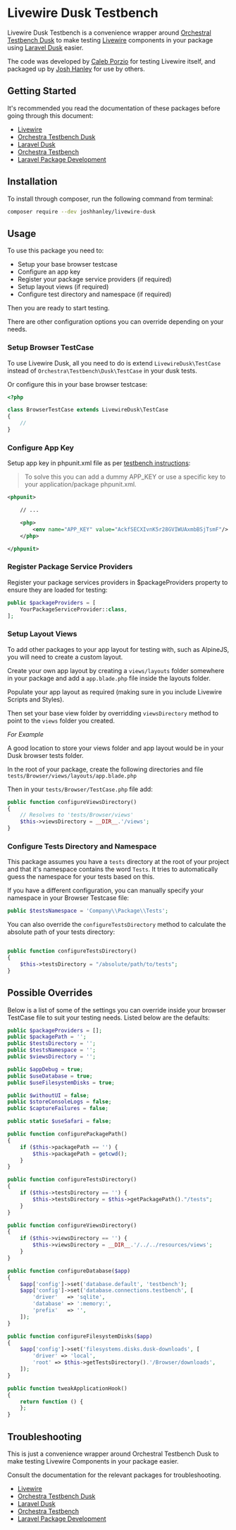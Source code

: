 # Livewire Dusk Testbench

Livewire Dusk Testbench is a convenience wrapper around [Orchestral Testbench Dusk](https://github.com/orchestral/testbench-dusk) to make testing [Livewire](https://github.com/livewire/livewire) components in your package using [Laravel Dusk](https://laravel.com/docs/dusk) easier.

The code was developed by [Caleb Porzio](https://github.com/calebporzio) for testing Livewire itself, and packaged up by [Josh Hanley](https://github.com/joshhanley) for use by others.

## Getting Started

It's recommended you read the documentation of these packages before going through this document:

- [Livewire](https://laravel-livewire.com/docs)
- [Orchestra Testbench Dusk](https://github.com/orchestral/testbench-dusk)
- [Laravel Dusk](https://laravel.com/docs/dusk)
- [Orchestra Testbench](https://github.com/orchestral/testbench)
- [Laravel Package Development](https://laravel.com/docs/packages)

## Installation

To install through composer, run the following command from terminal:

```bash
composer require --dev joshhanley/livewire-dusk
```

## Usage

To use this package you need to:

- Setup your base browser testcase
- Configure an app key
- Register your package service providers (if required)
- Setup layout views (if required)
- Configure test directory and namespace (if required)

Then you are ready to start testing.

There are other configuration options you can override depending on your needs.

### Setup Browser TestCase

To use Livewire Dusk, all you need to do is extend `LivewireDusk\TestCase` instead of `Orchestra\Testbench\Dusk\TestCase` in your dusk tests.

Or configure this in your base browser testcase:

```php
<?php

class BrowserTestCase extends LivewireDusk\TestCase
{
    //
}
```

### Configure App Key

Setup app key in phpunit.xml file as per [testbench instructions](https://github.com/orchestral/testbench#no-supported-encrypter-found-the-cipher-and--or-key-length-are-invalid):

>To solve this you can add a dummy APP_KEY or use a specific key to your application/package phpunit.xml.

```xml
<phpunit>

    // ...

    <php>
        <env name="APP_KEY" value="AckfSECXIvnK5r28GVIWUAxmbBSjTsmF"/>
    </php>

</phpunit>

```

### Register Package Service Providers

Register your package services providers in $packageProviders property to ensure they are loaded for testing:

```php
public $packageProviders = [
    YourPackageServiceProvider::class,
];
```

### Setup Layout Views

To add other packages to your app layout for testing with, such as AlpineJS, you will need to create a custom layout.

Create your own app layout by creating a `views/layouts` folder somewhere in your package and add a `app.blade.php` file inside the layouts folder.

Populate your app layout as required (making sure in you include Livewire Scripts and Styles).

Then set your base view folder by overridding `viewsDirectory` method to point to the `views` folder you created.

*For Example*

A good location to store your views folder and app layout would be in your Dusk browser tests folder.

In the root of your package, create the following directories and file
`tests/Browser/views/layouts/app.blade.php`

Then in your `tests/Browser/TestCase.php` file add:

```php
public function configureViewsDirectory()
{
    // Resolves to 'tests/Browser/views'
    $this->viewsDirectory = __DIR__.'/views';
}
```

### Configure Tests Directory and Namespace

This package assumes you have a `tests` directory at the root of your project and that it's namespace contains the word `Tests`. It tries to automatically guess the namespace for your tests based on this.

If you have a different configuration, you can manually specify your namespace in your Browser Testcase file:

```php
public $testsNamespace = 'Company\\Package\\Tests';
```

You can also override the `configureTestsDirectory` method to calculate the absolute path of your tests directory:

```php

public function configureTestsDirectory()
{
    $this->testsDirectory = "/absolute/path/to/tests";
}
```

## Possible Overrides

Below is a list of some of the settings you can override inside your browser TestCase file to suit your testing needs. Listed below are the defaults:

```php
public $packageProviders = [];
public $packagePath = '';
public $testsDirectory = '';
public $testsNamespace = '';
public $viewsDirectory = '';

public $appDebug = true;
public $useDatabase = true;
public $useFilesystemDisks = true;

public $withoutUI = false;
public $storeConsoleLogs = false;
public $captureFailures = false;

public static $useSafari = false;

public function configurePackagePath()
{
    if ($this->packagePath == '') {
        $this->packagePath = getcwd();
    }
}

public function configureTestsDirectory()
{
    if ($this->testsDirectory == '') {
        $this->testsDirectory = $this->getPackagePath()."/tests";
    }
}

public function configureViewsDirectory()
{
    if ($this->viewsDirectory == '') {
        $this->viewsDirectory = __DIR__.'/../../resources/views';
    }
}

public function configureDatabase($app)
{
    $app['config']->set('database.default', 'testbench');
    $app['config']->set('database.connections.testbench', [
        'driver'   => 'sqlite',
        'database' => ':memory:',
        'prefix'   => '',
    ]);
}

public function configureFilesystemDisks($app)
{
    $app['config']->set('filesystems.disks.dusk-downloads', [
        'driver' => 'local',
        'root' => $this->getTestsDirectory().'/Browser/downloads',
    ]);
}

public function tweakApplicationHook()
{
    return function () {
    };
}

```

## Troubleshooting

This is just a convenience wrapper around Orchestral Testbench Dusk to make testing Livewire Components in your package easier.

Consult the documentation for the relevant packages for troubleshooting.

- [Livewire](https://laravel-livewire.com/docs)
- [Orchestra Testbench Dusk](https://github.com/orchestral/testbench-dusk)
- [Laravel Dusk](https://laravel.com/docs/dusk)
- [Orchestra Testbench](https://github.com/orchestral/testbench)
- [Laravel Package Development](https://laravel.com/docs/packages)
